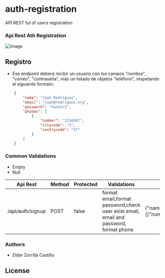 # auth-registration
API REST ful of users registration

### Api Rest Ath Registration
![image](https://github.com/ezorrilla/auth-registration/assets/22652830/94d9ac1c-2328-451f-ad3c-2feeff686e21)


## Registro
* Ese endpoint deberá recibir un usuario con los campos "nombre", "correo", "contraseña", más un listado de objetos "teléfono", respetando el siguiente formato:
```json
    {
        "name": "Juan Rodriguez",
        "email": "juan@rodriguez.org",
        "password": "hunter2",
        "phones": [
            {
                "number": "1234567",
                "citycode": "1",			
                "contrycode": "57"
            }
        ]
    }
```

### Common Validations
-   Empty
-   Null

| Api Rest | Method | Protected | Validations | Request | Response |
| ------ | ------ | ------ | ------ | ------ | ------ |
| /api/auth/signup | POST| false | format email,format password,check user exist email, email and password, format phone |{"name":"string","email":"string","password":"YyiYiAgZpe40","phones":[{"number":"string","citycode":"string","countryCode":"string"}]} | {"data":{"id":"4f4cc0e1-cbdc-4815-804b-a7e8622b7332","created":"2024-01-30T10:15:56.964657","modified":"2024-01-30T10:15:56.964657","last_login":"2024-01-30T10:15:56.964657","token":"eyJhbGciOiJIUzI1NiJ9","isactive":true},"mensaje":"Successfully!","status":200}

### Authors

 - Elder Zorrilla Castillo

License
----
